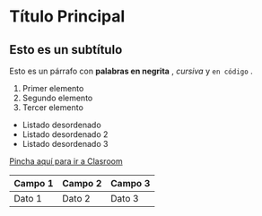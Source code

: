 # Título Principal
## Esto es un subtítulo

Esto es un párrafo con **palabras en negrita** , *cursiva* y `en código` .

1. Primer elemento
2. Segundo elemento
3. Tercer elemento

* Listado desordenado
* Listado desordenado 2
* Listado desordenado 3

[Pincha aquí para ir a Clasroom](https://classroom.com)

|Campo 1 | Campo 2 | Campo 3 |
|--------|---------|---------|
|Dato 1  | Dato 2  | Dato 3  | 
